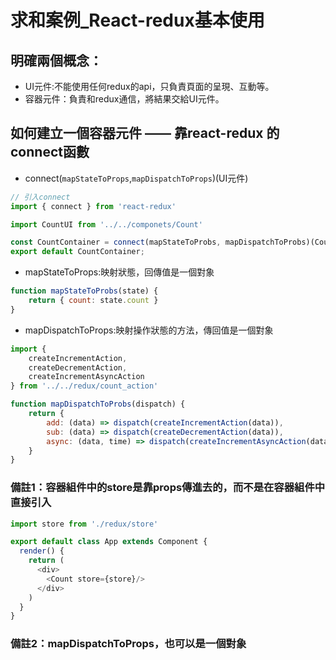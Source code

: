 # 求和案例_React-redux基本使用

## 明確兩個概念：

* UI元件:不能使用任何redux的api，只負責頁面的呈現、互動等。
* 容器元件：負責和redux通信，將結果交給UI元件。

## 如何建立一個容器元件 —— 靠react-redux 的 connect函數

* connect(`mapStateToProps`,`mapDispatchToProps`)(UI元件)

```js
// 引入connect
import { connect } from 'react-redux'

import CountUI from '../../componets/Count'

const CountContainer = connect(mapStateToProbs, mapDispatchToProbs)(CountUI);
export default CountContainer;
```

* mapStateToProps:映射狀態，回傳值是一個對象

```js
function mapStateToProbs(state) {
    return { count: state.count }
}
```

* mapDispatchToProps:映射操作狀態的方法，傳回值是一個對象

```js
import {
    createIncrementAction,
    createDecrementAction,
    createIncrementAsyncAction
} from '../../redux/count_action'

function mapDispatchToProbs(dispatch) {
    return {
        add: (data) => dispatch(createIncrementAction(data)),
        sub: (data) => dispatch(createDecrementAction(data)),
        async: (data, time) => dispatch(createIncrementAsyncAction(data, time)),
    }
}
```

### 備註1：容器組件中的store是靠props傳進去的，而不是在容器組件中直接引入

```js
import store from './redux/store'

export default class App extends Component {
  render() {
    return (
      <div>
        <Count store={store}/>
      </div>
    )
  }
}
```

### 備註2：mapDispatchToProps，也可以是一個對象